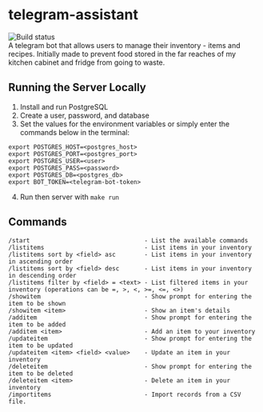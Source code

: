 # telegram-assistant
![Build status](https://github.com/jvmistica/telegram-assistant/workflows/telegram-assistant/badge.svg)  
A telegram bot that allows users to manage their inventory - items and recipes. Initially made to prevent food stored in the far reaches of my kitchen cabinet and fridge from going to waste.

## Running the Server Locally
1. Install and run PostgreSQL
2. Create a user, password, and database
3. Set the values for the environment variables or simply enter the commands below in the terminal:

```
export POSTGRES_HOST=<postgres_host>
export POSTGRES_PORT=<postgres_port>
export POSTGRES_USER=<user>
export POSTGRES_PASS=<password>
export POSTGRES_DB=<postgres_db>
export BOT_TOKEN=<telegram-bot-token>
```
4. Run then server with `make run`

## Commands
```
/start                                - List the available commands  
/listitems                            - List items in your inventory  
/listitems sort by <field> asc        - List items in your inventory in ascending order  
/listitems sort by <field> desc       - List items in your inventory in descending order  
/listitems filter by <field> = <text> - List filtered items in your inventory (operations can be =, >, <, >=, <=, <>)  
/showitem                             - Show prompt for entering the item to be shown  
/showitem <item>                      - Show an item's details  
/additem                              - Show prompt for entering the item to be added  
/additem <item>                       - Add an item to your inventory  
/updateitem                           - Show prompt for entering the item to be updated  
/updateitem <item> <field> <value>    - Update an item in your inventory  
/deleteitem                           - Show prompt for entering the item to be deleted  
/deleteitem <item>                    - Delete an item in your inventory    
/importitems                          - Import records from a CSV file. 
```
